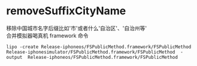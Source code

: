 # removeSuffixCityName
移除中国城市名字后缀比如'市'或者什么'自治区'、'自治州等'<br/>
合并模拟器喝真机 framework 命令
```
lipo -create Release-iphoneos/FSPublicMethod.framework/FSPublicMethod  Release-iphonesimulator/FSPublicMethod.framework/FSPublicMethod  -output  Release-iphoneos/FSPublicMethod.framework/FSPublicMethod
```
